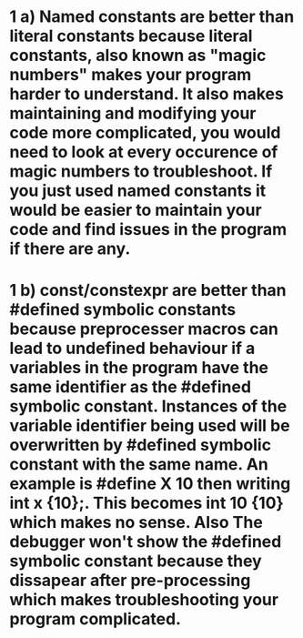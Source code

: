 # 1 a) Named constants are better than literal constants because literal constants, also known as "magic numbers" makes your program harder to understand. It also makes maintaining and modifying your code more complicated, you would need to look at every occurence of magic numbers to troubleshoot. If you just used named constants it would be easier to maintain your code and find issues in the program if there are any.

# 1 b) const/constexpr are better than #defined symbolic constants because preprocesser macros can lead to undefined behaviour if a variables in the program have the same identifier as the #defined symbolic constant. Instances of the variable identifier being used will be overwritten by #defined symbolic constant with the same name. An example is #define X 10 then writing int x {10};. This becomes int 10 {10} which makes no sense. Also The debugger won't show the #defined symbolic constant because they dissapear after pre-processing which makes troubleshooting your program complicated.
